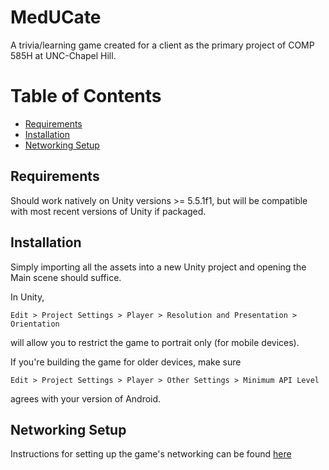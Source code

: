 # MedUCate

A trivia/learning game created for a client as the primary project of COMP 585H at UNC-Chapel Hill.

# Table of Contents
  * [Requirements](#Requirements)
  * [Installation](#Installation)
  * [Networking Setup](#Networking)

<a name = "Requirements"></a>
## Requirements
Should work natively on Unity versions >= 5.5.1f1, but will be compatible with most recent versions of Unity if packaged.

<a name = "Installation"></a>
## Installation
Simply importing all the assets into a new Unity project and opening the Main scene should suffice.

In Unity,

    Edit > Project Settings > Player > Resolution and Presentation > Orientation

will allow you to restrict the game to portrait only (for mobile devices).

If you're building the game for older devices, make sure

    Edit > Project Settings > Player > Other Settings > Minimum API Level

agrees with your version of Android.

<a name = "Networking"></a>
## Networking Setup
Instructions for setting up the game's networking can be found [here](Networking/README.md)
